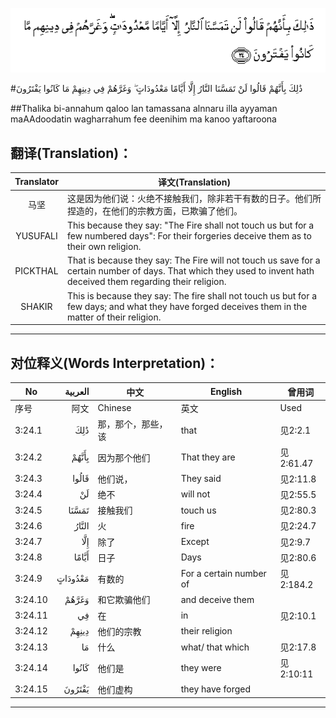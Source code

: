 ![003:024](images/003_024.gif)

#ذَٰلِكَ بِأَنَّهُمْ قَالُوا لَنْ تَمَسَّنَا النَّارُ إِلَّا أَيَّامًا مَعْدُودَاتٍ ۖ وَغَرَّهُمْ فِي دِينِهِمْ مَا كَانُوا يَفْتَرُونَ 

##Thalika bi-annahum qaloo lan tamassana alnnaru illa ayyaman maAAdoodatin wagharrahum fee deenihim ma kanoo yaftaroona 

## 翻译(Translation)：

| Translator | 译文(Translation)                                            |
| :--------: | ------------------------------------------------------------ |
|    马坚    | 这是因为他们说：火绝不接触我们，除非若干有数的日子。他们所捏造的，在他们的宗教方面，已欺骗了他们。 |
|  YUSUFALI  | This because they say: "The Fire shall not touch us but for a few numbered days": For their forgeries deceive them as to their own religion. |
|  PICKTHAL  | That is because they say: The Fire will not touch us save for a certain number of days. That which they used to invent hath deceived them regarding their religion. |
|   SHAKIR   | This is because they say: The fire shall not touch us but for a few days; and what they have forged deceives them in the matter of their religion. |

---

## 对位释义(Words Interpretation)：

| No   | العربية | 中文    | English | 曾用词 |
| ---- | ------: | ------- | ------- | ------ |
| 序号 |    阿文 | Chinese | 英文    | Used   |
| 3:24.1  | ذَٰلِكَ     | 那，那个，那些，该 | that                    | 见2:2.1   |
| 3:24.2  | بِأَنَّهُمْ   | 因为那个他们       | That they are           | 见2:61.47 |
| 3:24.3  | قَالُوا   | 他们说，           | They said               | 见2:11.8  |
| 3:24.4  | لَنْ      | 绝不               | will not                | 见2:55.5  |
| 3:24.5  | تَمَسَّنَا   | 接触我们           | touch us                | 见2:80.3  |
| 3:24.6  | النَّارُ   | 火                 | fire                    | 见2:24.7  |
| 3:24.7  | إِلَّا     | 除了               | Except                  | 见2:9.7   |
| 3:24.8  | أَيَّامًا   | 日子               | Days                    | 见2:80.6  |
| 3:24.9  | مَعْدُودَاتٍ | 有数的             | For a certain number of | 见2:184.2 |
| 3:24.10 | وَغَرَّهُمْ   | 和它欺骗他们       | and deceive them        |           |
| 3:24.11 | فِي      | 在                 | in                      | 见2:10.1  |
| 3:24.12 | دِينِهِمْ   | 他们的宗教         | their religion          |           |
| 3:24.13 | مَا      | 什么               | what/ that which        | 见2:17.8  |
| 3:24.14 | كَانُوا   | 他们是             | they were               | 见2:10:11 |
| 3:24.15 | يَفْتَرُونَ  | 他们虚构           | they have forged        |           |

---
